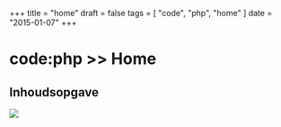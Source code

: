 +++
title = "home"
draft = false
tags = [
    "code",
    "php",
    "home"
]
date = "2015-01-07"
+++
# code:php >> Home 

## Inhoudsopgave 

<img style='' src='/img/indexmenu>.|js navbar nocookie'>
